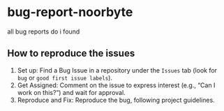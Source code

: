 # bug-report-noorbyte
all bug reports do i found

## How to reproduce the issues
1. Set up: Find a Bug Issue in a repository under the `Issues` tab (look for `bug` or `good first issue labels`).
2. Get Assigned: Comment on the issue to express interest (e.g., “Can I work on this?”) and wait for approval.
3. Reproduce and Fix: Reproduce the bug, following project guidelines.

